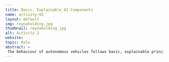 ```yaml
---
title: Basic, Explainable AI Components
name: activity-02
layout: default
img: reynaholding.jpg
thumbnail: reynaholding.jpg
alt: Activity 2
website:
topic: Role
abstract: >
 The behaviour of autonomous vehicles follows basic, explainable principles.
---
```

